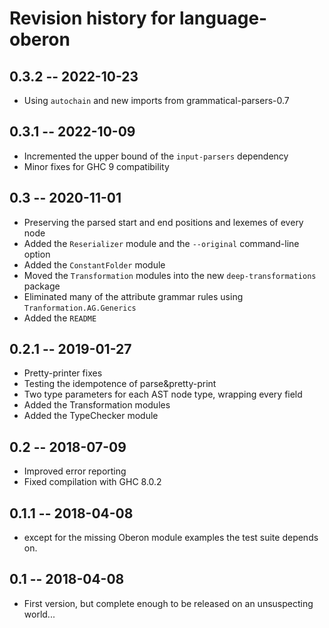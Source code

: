 # Revision history for language-oberon

## 0.3.2  -- 2022-10-23

* Using `autochain` and new imports from grammatical-parsers-0.7

## 0.3.1  -- 2022-10-09

* Incremented the upper bound of the `input-parsers` dependency
* Minor fixes for GHC 9 compatibility

## 0.3  -- 2020-11-01

* Preserving the parsed start and end positions and lexemes of every node
* Added the `Reserializer` module and the `--original` command-line option
* Added the `ConstantFolder` module
* Moved the `Transformation` modules into the new `deep-transformations` package
* Eliminated many of the attribute grammar rules using `Tranformation.AG.Generics`
* Added the `README`

## 0.2.1  -- 2019-01-27

* Pretty-printer fixes
* Testing the idempotence of parse&pretty-print
* Two type parameters for each AST node type, wrapping every field
* Added the Transformation modules
* Added the TypeChecker module

## 0.2  -- 2018-07-09

* Improved error reporting
* Fixed compilation with GHC 8.0.2

## 0.1.1  -- 2018-04-08

* except for the missing Oberon module examples the test suite depends on.

## 0.1  -- 2018-04-08

* First version, but complete enough to be released on an unsuspecting world...
